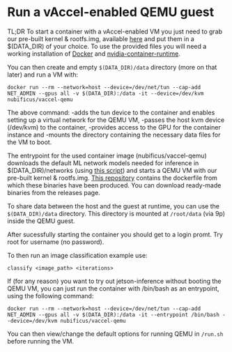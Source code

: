 # Run a vAccel-enabled QEMU guest

TL;DR To start a container with a vAccel-enabled VM you just need to grab our pre-built kernel & rootfs.img, available [here](https://github.com/nubificus/qemu-x86-build/releases) and put them in a $(DATA_DIR) of your choice. To use the provided files you will need a working installation of [Docker](https://www.docker.com/) and [nvidia-container-runtime](https://github.com/NVIDIA/nvidia-container-runtime).

You can then create and empty `$(DATA_DIR)/data` directory (more on that later) and run a VM with:

```
docker run --rm --network=host --device=/dev/net/tun --cap-add NET_ADMIN --gpus all -v $(DATA_DIR):/data -it --device=/dev/kvm nubificus/vaccel-qemu
```

The above command: -adds the tun device to the container and enables setting up a virtual network for the QEMU VM, -passes the host kvm device (/dev/kvm) to the container, -provides access to the GPU for the container instance and -mounts the directory containing the necessary data files for the VM to boot.

The entrypoint for the used container image (nubificus/vaccel-qemu) downloads the default ML network models needed for inference in $(DATA_DIR)/networks (using [this script](https://github.com/dusty-nv/jetson-inference/blob/master/tools/download-models.sh)) and starts a QEMU VM with our pre-built kernel & rootfs.img. [This repository](https://github.com/nubificus/qemu-x86-build) contains the dockerfile from which these binaries have been produced. You can download ready-made binaries from the releases page.

To share data between the host and the guest at runtime, you can use the `$(DATA_DIR)/data` directory. This directory is mounted at `/root/data` (via 9p) inside the QEMU guest.

After sucessfully starting the container you should get to a login promt. Try root for username (no password).

To then run an image classification example use:
```
classify <image_path> <iterations>
```

If (for any reason) you want to try out jetson-inference without booting the QEMU VM, you can just run the container with /bin/bash as an entrypoint, using the following command:

```
docker run --rm --network=host --device=/dev/net/tun --cap-add NET_ADMIN --gpus all -v $(DATA_DIR):/data -it --entrypoint /bin/bash --device=/dev/kvm nubificus/vaccel-qemu
```

You can then view/change the default options for running QEMU in `/run.sh` before running the VM.
